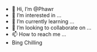 - 👋 Hi, I’m @Phawr
- 👀 I’m interested in ...
- 🌱 I’m currently learning ...
- 💞️ I’m looking to collaborate on ...
- 📫 How to reach me ...
- Bing Chilling

<!---
Phawr/Phawr is a ✨ special ✨ repository because its `README.md` (this file) appears on your GitHub profile.
You can click the Preview link to take a look at your changes.
--->
